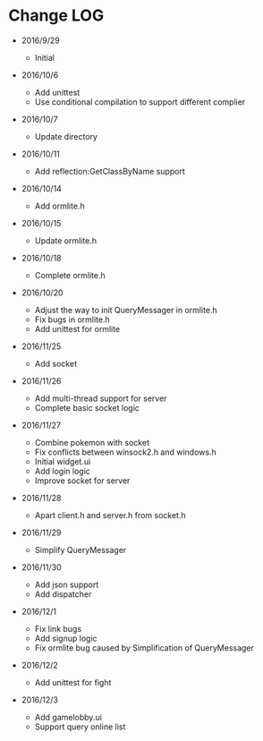 # Change LOG

-   2016/9/29
    -   Initial 
-   2016/10/6
    -   Add unittest
    -   Use conditional compilation to support different complier
-   2016/10/7
    -   Update directory
-   2016/10/11
    -   Add reflection:GetClassByName support
-   2016/10/14
    -   Add ormlite.h
-   2016/10/15
    -   Update ormlite.h
-   2016/10/18
    -   Complete ormlite.h
-   2016/10/20
    -   Adjust the way to init QueryMessager in ormlite.h
    -   Fix bugs in ormlite.h
    -   Add unittest for ormlite
-   2016/11/25
    -   Add socket
-   2016/11/26
    -   Add multi-thread support for server
    -   Complete basic socket logic
-   2016/11/27
    -   Combine pokemon with socket
    -   Fix conflicts between winsock2.h and windows.h 
    -   Initial widget.ui
    -   Add login logic
    -   Improve socket for server 
-   2016/11/28
    -   Apart client.h and server.h from socket.h
-   2016/11/29
    -   Simplify QueryMessager
-   2016/11/30
    -   Add json support 
    -   Add dispatcher
-   2016/12/1
    -   Fix link bugs
    -   Add signup logic
    -   Fix ormlite bug caused by Simplification of QueryMessager

-   2016/12/2
    -   Add unittest for fight
-   2016/12/3
    -   Add gamelobby.ui
    -   Support query online list

